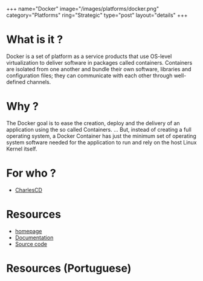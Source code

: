 +++
name="Docker"
image="/images/platforms/docker.png"
category="Platforms"
ring="Strategic"
type="post"
layout="details"
+++

# What is it ?

Docker is a set of platform as a service products that use OS-level virtualization to deliver software in packages called containers. Containers are isolated from one another and bundle their own software, libraries and configuration files; they can communicate with each other through well-defined channels.

# Why ?

The Docker goal is to ease the creation, deploy and the delivery of an application using the so called Containers. ... But, instead of creating a full operating system, a Docker Container has just the minimum set of operating system software needed for the application to run and rely on the host Linux Kernel itself.

# For who ?
* [CharlesCD](https://charlescd.io/)

# Resources
* [homepage](https://www.docker.com/)
* [Documentation](https://docs.docker.com/)
* [Source code](https://github.com/docker)


# Resources (Portuguese)
